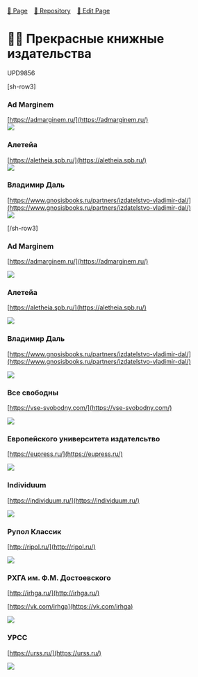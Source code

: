 <style>
	@import url("/utils/css/bootstrap-grid.css");
	@import url("/utils/css/iframe-youtube.css");
</style>
<script src="/shortcutsjs/shortcuts-v4.js" defer></script>

 
[🚀 Page](https://andrewalevin.github.io/publishers) &ensp;  [🏰 Repository](https://github.com/andrewalevin/andrewalevin.github.io) &ensp;  [🔨 Edit Page](https://github.com/andrewalevin/andrewalevin.github.io/edit/main/publishers.md)

# 📕📇 Прекрасные книжные издательства

UPD9856


[sh-row3]

### Ad Marginem  
[https://admarginem.ru/](https://admarginem.ru/)  
![](https://admarginem.ru/wp-content/uploads/2019/04/logo-2x.png)


### Алетейа  
[https://aletheia.spb.ru/](https://aletheia.spb.ru/)  
![](https://static.tildacdn.com/tild3236-6235-4434-a339-663062653038/Logo_2_bel__.png)


### Владимир Даль  
[https://www.gnosisbooks.ru/partners/izdatelstvo-vladimir-dal/](https://www.gnosisbooks.ru/partners/izdatelstvo-vladimir-dal/)  
![](https://www.gnosisbooks.ru/upload/iblock/79b/79b840a4b0cbcf96f12c2a68260c4104.png)


[/sh-row3]




### Ad Marginem

[https://admarginem.ru/](https://admarginem.ru/)

![](https://admarginem.ru/wp-content/uploads/2019/04/logo-2x.png)


### Алетейа

[https://aletheia.spb.ru/](https://aletheia.spb.ru/)


![](https://static.tildacdn.com/tild3236-6235-4434-a339-663062653038/Logo_2_bel__.png)

### Владимир Даль

[https://www.gnosisbooks.ru/partners/izdatelstvo-vladimir-dal/](https://www.gnosisbooks.ru/partners/izdatelstvo-vladimir-dal/)

![](https://www.gnosisbooks.ru/upload/iblock/79b/79b840a4b0cbcf96f12c2a68260c4104.png)


### Все свободны

[https://vse-svobodny.com/](https://vse-svobodny.com/)

![](https://vse-svobodny.com/wp-content/uploads/2022/03/cropped-%D0%BB%D0%BE%D0%B3%D0%BE%D1%82%D0%B8%D0%BF-%D0%92%D0%A1-2021-140x126.jpg)


### Европейского университета издателсьтво

[https://eupress.ru/](https://eupress.ru/)

![](https://eupress.ru/design/logo-new.jpg)


### Individuum 

[https://individuum.ru/](https://individuum.ru/)

![](https://a.bmstatic.com/iu/full_logo-b748aeaaec0d89e277b478deb217e7df.svg)



### Рупол Классик

[http://ripol.ru/](http://ripol.ru/)

![](http://ripol.ru/i/logo-ripol.svg)


### РХГА им. Ф.М. Достоевского

[http://irhga.ru/](http://irhga.ru/)

[https://vk.com/irhga](https://vk.com/irhga)

![](http://irhga.ru/wp-content/uploads/2017/12/reshetka1.jpg)


### УРСС

[https://urss.ru/](https://urss.ru/)

![](https://urss.ru/design/logo_ru_5.jpg)




